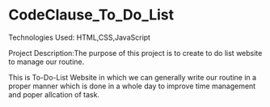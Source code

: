 # CodeClause_To_Do_List
Technologies Used: HTML,CSS,JavaScript

Project Description:The purpose of this project is to create to do list website to manage our routine.

This is To-Do-List Website in which we can generally write our routine in a proper manner which is done in a whole day to improve time management and poper allcation of task.

